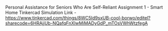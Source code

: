 
Personal Assistance for Seniors Who Are Self-Reliant Assignment 1 - Smart Home Tinkercad Simulation Link - https://www.tinkercad.com/things/8WC5Id9sxUB-cool-borwo/editel?sharecode=6HRAjjUb-NQafqFnXlwMiMADyGdP_mTOsVWhWtzfegA

